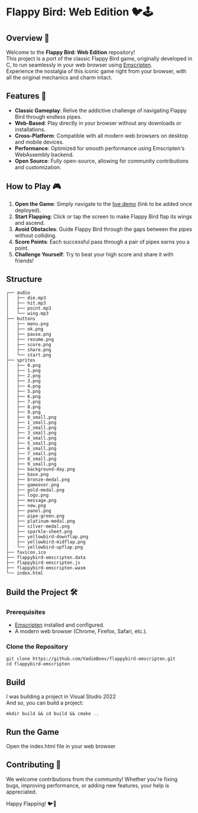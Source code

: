 # Flappy Bird: Web Edition 🐦🕹️
  
## Overview 🌟

Welcome to the **Flappy Bird: Web Edition** repository!  
This project is a port of the classic Flappy Bird game, originally developed in C, to run seamlessly in your web browser using [Emscripten](https://emscripten.org/).  
Experience the nostalgia of this iconic game right from your browser, with all the original mechanics and charm intact.

## Features 🚀

- **Classic Gameplay**: Relive the addictive challenge of navigating Flappy Bird through endless pipes.
- **Web-Based**: Play directly in your browser without any downloads or installations.
- **Cross-Platform**: Compatible with all modern web browsers on desktop and mobile devices.
- **Performance**: Optimized for smooth performance using Emscripten's WebAssembly backend.
- **Open Source**: Fully open-source, allowing for community contributions and customization.

## How to Play 🎮

1. **Open the Game**: Simply navigate to the [live demo](https://vadimboev.ru/games/flappybird) (link to be added once deployed).
2. **Start Flapping**: Click or tap the screen to make Flappy Bird flap its wings and ascend.
3. **Avoid Obstacles**: Guide Flappy Bird through the gaps between the pipes without colliding.
4. **Score Points**: Each successful pass through a pair of pipes earns you a point.
5. **Challenge Yourself**: Try to beat your high score and share it with friends!

## Structure
```
┌── audio
│   ├── die.mp3
│   ├── hit.mp3
│   ├── point.mp3
│   └── wing.mp3
├── buttons
│   ├── menu.png
│   ├── ok.png
│   ├── pause.png
│   ├── resume.png
│   ├── score.png
│   ├── share.png
│   └── start.png
├── sprites
│   ├── 0.png
│   ├── 1.png
│   ├── 2.png
│   ├── 3.png
│   ├── 4.png
│   ├── 5.png
│   ├── 6.png
│   ├── 7.png
│   ├── 8.png
│   ├── 9.png
│   ├── 0_small.png
│   ├── 1_small.png
│   ├── 2_small.png
│   ├── 3_small.png
│   ├── 4_small.png
│   ├── 5_small.png
│   ├── 6_small.png
│   ├── 7_small.png
│   ├── 8_small.png
│   ├── 9_small.png
│   ├── background-day.png
│   ├── base.png
│   ├── bronze-medal.png
│   ├── gameover.png
│   ├── gold-medal.png
│   ├── logo.png
│   ├── message.png
│   ├── new.png
│   ├── panel.png
│   ├── pipe-green.png
│   ├── platinum-medal.png
│   ├── silver-medal.png
│   ├── sparkle-sheet.png
│   ├── yellowbird-downflap.png
│   ├── yellowbird-midflap.png
│   └── yellowbird-upflap.png
├── favicon.ico
├── flappybird-emscripten.data
├── flappybird-emscripten.js
├── flappybird-emscripten.wasm
└── index.html
```

## Build the Project 🛠️

### Prerequisites

- [Emscripten](https://emscripten.org/docs/getting_started/downloads.html) installed and configured.
- A modern web browser (Chrome, Firefox, Safari, etc.).

### Clone the Repository

```
git clone https://github.com/VadimBoev/flappybird-emscripten.git
cd flappybird-emscripten
```
  
## Build
I was building a project in Visual Studio 2022  
And so, you can build a project:
```
mkdir build && cd build && cmake ..
```

## Run the Game
Open the index.html file in your web browser
  
## Contributing 🤝
We welcome contributions from the community! Whether you're fixing bugs, improving performance, or adding new features, your help is appreciated.
  
Happy Flapping! 🐦🎉
